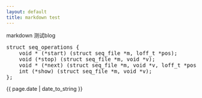 ```yaml
---
layout: default
title: markdown test
---
```


markdown 测试blog

<pre>
struct seq_operations {
    void * (*start) (struct seq_file *m, loff_t *pos);
    void (*stop) (struct seq_file *m, void *v);
    void * (*next) (struct seq_file *m, void *v, loff_t *pos);
    int (*show) (struct seq_file *m, void *v);
};
</pre>

{{ page.date | date_to_string }}

